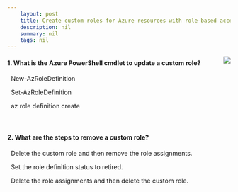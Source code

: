 ```yaml
---
    layout: post
    title: Create custom roles for Azure resources with role-based access control (RBAC) - Manage Azure custom roles
    description: nil
    summary: nil
    tags: nil
---
```



 <a target="_blank" href="https://docs.microsoft.com/en-us/learn/modules/create-custom-azure-roles-with-rbac/4-manage-custom-roles/"><i class="fas fa-external-link-alt"></i> </a>
 <img align="right" src="https://docs.microsoft.com/en-us/learn/achievements/create-custom-azure-roles-with-rbac.svg">
####  1. What is the Azure PowerShell cmdlet to update a custom role?


<i class='far fa-square'></i> &nbsp;&nbsp;New-AzRoleDefinition

<i class='fas fa-check-square' style='color: Dodgerblue;'></i> &nbsp;&nbsp;Set-AzRoleDefinition

<i class='far fa-square'></i> &nbsp;&nbsp;az role definition create
<br />
<br />
<br />

####  2. What are the steps to remove a custom role?


<i class='far fa-square'></i> &nbsp;&nbsp;Delete the custom role and then remove the role assignments.

<i class='far fa-square'></i> &nbsp;&nbsp;Set the role definition status to retired.

<i class='fas fa-check-square' style='color: Dodgerblue;'></i> &nbsp;&nbsp;Delete the role assignments and then delete the custom role.
<br />
<br />
<br />
